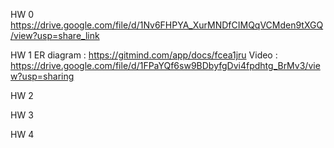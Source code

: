 HW 0
https://drive.google.com/file/d/1Nv6FHPYA_XurMNDfCIMQqVCMden9tXGQ/view?usp=share_link

HW 1 
ER diagram :
https://gitmind.com/app/docs/fcea1jru
Video :
https://drive.google.com/file/d/1FPaYQf6sw9BDbyfgDvi4fpdhtg_BrMv3/view?usp=sharing

HW 2 

HW 3

HW 4
